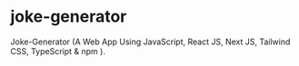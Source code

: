 # joke-generator
Joke-Generator (A Web App Using JavaScript, React JS, Next JS, Tailwind CSS, TypeScript & npm ).
